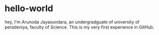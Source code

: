 # hello-world
hey, 
  I'm Arunoda Jayasundara, an undergradguate of university of peradeniya, faculty of Science.
  This is my very first experience in GitHub.
